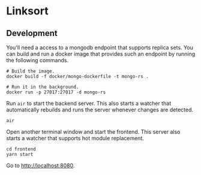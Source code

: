 # Linksort

## Development

You'll need a access to a mongodb endpoint that supports replica sets. You can build and run a docker image that provides such an endpoint by running the following commands.

```
# Build the image.
docker build -f docker/mongo-dockerfile -t mongo-rs .

# Run it in the background.
docker run -p 27017:27017 -d mongo-rs
```

Run `air` to start the backend server. This also starts a watcher that automatically rebuilds and runs the server whenever changes are detected.

```
air
```

Open another terminal window and start the frontend. This server also starts a watcher that supports hot module replacement.

```
cd frontend
yarn start
```

Go to [http://localhost:8080](http://localhost:8080).
